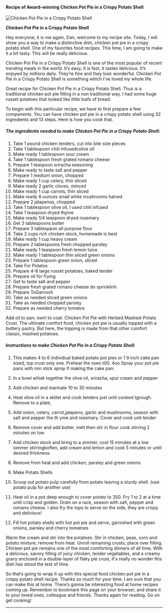             

#### Recipe of Award-winning Chicken Pot Pie in a Crispy Potato Shell

![Chicken Pot Pie in a Crispy Potato Shell](https://img-global.cpcdn.com/recipes/2caef23287aa62a1/751x532cq70/chicken-pot-pie-in-a-crispy-potato-shell-recipe-main-photo.jpg)

**Chicken Pot Pie in a Crispy Potato Shell**

Hey everyone, it is me again, Dan, welcome to my recipe site. Today, I will show you a way to make a distinctive dish, chicken pot pie in a crispy potato shell. One of my favorites food recipes. This time, I am going to make it a bit tasty. This will be really delicious.

Chicken Pot Pie in a Crispy Potato Shell is one of the most popular of recent trending meals in the world. It’s easy, it is fast, it tastes delicious. It’s enjoyed by millions daily. They’re fine and they look wonderful. Chicken Pot Pie in a Crispy Potato Shell is something which I’ve loved my whole life.

Great recipe for Chicken Pot Pie in a Crispy Potato Shell. Thus is a traditional chicken pot pie filling in a non traditional way. I had some huge russet potatoes that looked like little loafs of bread.

To begin with this particular recipe, we have to first prepare a few components. You can have chicken pot pie in a crispy potato shell using 32 ingredients and 13 steps. Here is how you cook that.

##### The ingredients needed to make Chicken Pot Pie in a Crispy Potato Shell:

1.  Take 1 pound chicken tenders, cut into bite size pieces
2.  Take 1 tablespoon chili infusedcolive oil
3.  Make ready 1 tablespoon sour cream
4.  Take 1 tablespoon fresh grated romano cheese
5.  Prepare 1 teaspoon sriracha seasoning
6.  Make ready to taste salt and pepper
7.  Prepare 1 medium onion, chopped
8.  Make ready 1 cup celery, thin sliced
9.  Make ready 2 garlic cloves, minced
10.  Make ready 1 cup carrots, thin sliced
11.  Make ready 8 ounces small white mushrooms halved
12.  Prepare 2 jalapenos, chopped
13.  Take 1 tablespoon olive oil, I used chili infused
14.  Take 1 teaspoon dryed thyme
15.  Make ready 1/4 teaspoon dryed rosemary
16.  Get 3 tablespoons butter
17.  Prepare 3 tablesppon all purpose flour
18.  Take 2 cups rich chicken stock, homemade is best
19.  Make ready 1 cup heavy cream
20.  Prepare 2 tablespoons fresh chopped parsley
21.  Make ready 1 teaspoon fresh lemon luice
22.  Make ready 1 tablespoon thin sliced green onions
23.  Prepare 1 tablespoon green onion, sliced
24.  Take For Potatos
25.  Prepare 4-6 large russet potatoes, baked tender
26.  Prepare oil for frying
27.  Get to taste salt and pepper
28.  Prepare fresh grated romano cheese do sprinklinh
29.  Prepare ToGarnush
30.  Take as needed sliced green onions
31.  Take as needed chopped parsley
32.  Prepare as needed cherry tomatos

Add oil to pan; swirl to coat. Chicken Pot Pie with Herbed Mashed-Potato Crust. The ultimate comfort food, chicken pot pie is usually topped with a buttery pastry. But here, the topping is made from that other comfort classic, mashed potatoes.

##### Instructions to make Chicken Pot Pie in a Crispy Potato Shell:

1.  This makes 4 to 6 individual baked potato pot pies or 1 9 inch cake pan sized, top crust only one. Preheat the oven t00. 4oo Spray your pot pie pans with min stick spray if making the cake pan.
2.  In a bowl whisk together the olive oil, sriracha, spur cream and pepper
3.  Add chicken and marinate 10 to 30 minutes
4.  Heat olive oil in a skillet and cook tenders just until cooked tgrough. Remove to a plate,
5.  Add onion, celery, carrot,jalapeno, garlic and mushrooms, season with salt and pepper the th yme and rosemary. Cover and cook unti tender

7.  Remove cover and add butter, melt then stir in flour cook stirring 2 minutes on low
8.  Add chicken stock and bring to a simmer, cool 15 minutes at a low simmer stirringboften, add cream and lemon and cook 5 minutes or until desired thickness.
9.  Remove from heat and add chicken, parsley and green onions
10.  Make Potato Shells
11.  Scoop out potato pulp carefully from potato leaving a sturdy shell. (use potato pulp for another use)
12.  Heat oil in a pot deep enough to cover potato to 350. Fry 1 to 2 at a time until crisp and golden. Drain on a rack, season with.salt, pepper and romano cheese. I also fry the tops to serve on the side, they are crispy and delicious!
13.  Fill hot potato shells with hot pot pie and serve, garnished with green onions, parsley and cherry tomatoes

Warm the cream and stir into the potatoes. Stir in chicken, peas, corn and potato mixture; remove from heat. Unroll remaining crusts; place over filling. Chicken pot pie remains one of the most comforting dinners of all time. With a delicious, savory filling of juicy chicken, tender vegetables, and a creamy gravy enclosed in a double-layer of flaky pie crust, it's really no wonder this dish has stood the test of time.

So that’s going to wrap it up with this special food chicken pot pie in a crispy potato shell recipe. Thanks so much for your time. I am sure that you can make this at home. There’s gonna be interesting food at home recipes coming up. Remember to bookmark this page on your browser, and share it to your loved ones, colleague and friends. Thanks again for reading. Go on get cooking!

* * *